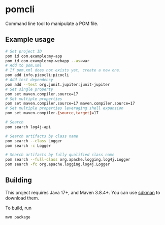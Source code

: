 # pomcli

Command line tool to manipulate a POM file.

## Example usage

```bash
# Set project ID
pom id com.example:my-app
pom id com.example:my-webapp --as=war
# Add to pom.xml
# If pom.xml does not exists yet, create a new one.
pom add info.picocli:picocli
# Add test dependency
pom add --test org.junit.jupiter:junit-jupiter
# Set single property
pom set maven.compiler.source=17
# Set multiple properties
pom set maven.compiler.source=17 maven.compiler.source=17
# Set multiple properties leveraging shell expansion
pom set maven.compiler.{source,target}=17

# Search
pom search log4j-api

# Search artifacts by class name
pom search --class Logger
pom search -c Logger

# Search artifacts by fully qualified class name
pom search --full-class org.apache.logging.log4j.Logger
pom search -fc org.apache.logging.log4j.Logger
```

## Building 

This project requires Java 17+, and Maven 3.8.4+.
You can use [sdkman](https://sdkman.io/) to download them.

To build, run
```
mvn package
```
